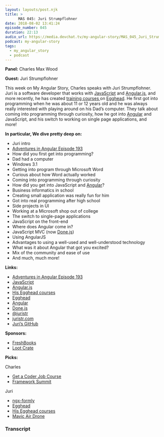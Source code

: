 ```yaml
---
layout: layouts/post.njk
title: >
      MAS 045: Juri Strumpflohner
date: 2018-08-02 13:41:24
episode_number: 045
duration: 22:13
audio_url: https://media.devchat.tv/my-angular-story/MAS_045_Juri_Strumpflohner.mp3
podcast: my-angular-story
tags: 
  - my_angular_story
  - podcast
---
```


 **Panel:** Charles Max Wood

**Guest:** Juri Strumpflohner

This week on My Angular Story, Charles speaks with Juri Strumpflohner. Juri is a software developer that works with [JavaScript](https://www.javascript.com/)&nbsp;and&nbsp;[Angular.js](https://angularjs.org/), and more recently, he has created&nbsp;[training courses&nbsp;](https://egghead.io/instructors/juri-strumpflohner)on&nbsp;[Egghead](https://egghead.io/). He first got into programming when he was about 11 or 12 years old and he was always really interested with playing around on his Dad’s computer. They talk about coming into programming through curiosity, how he got into [Angular](https://angular.io/) and JavaScript, and his switch to working on single page applications, and more!

**In particular, We dive pretty deep on:**

- Juri intro
- [Adventures in Angular Episode 193](https://devchat.tv/adv-in-angular/aia-193-angular-libraries-with-juri-strumpflohner/)
- How did you first get into programming?
- Dad had a computer
- Windows 3.1
- Getting into program through Microsoft Word
- Curious about how Word actually worked
- Coming into programming through curiosity
- How did you get into JavaScript and [Angular](https://angular.io/)?
- Business informatics in school
- Creating small application was really fun for him
- Got into real programming after high school
- Side projects in UI 
- Working at a Microsoft shop out of college
- The switch to single-page applications
- JavaScript on the front-end
- Where does Angular come in?
- JavaScript MVC (now [Done.js](https://donejs.com/))
- Using AngularJS
- Advantages to using a well-used and well-understood technology
- What was it about Angular that got you excited?
- Mix of the community and ease of use
- And much, much more!

**Links:**

- [Adventures in Angular Episode 193](https://devchat.tv/adv-in-angular/aia-193-angular-libraries-with-juri-strumpflohner/)
- [JavaScript](https://www.javascript.com/)
- [Angular.js](https://angularjs.org/)
- [His Egghead courses](https://egghead.io/instructors/juri-strumpflohner)
- [Egghead](https://egghead.io/)
- [Angular](https://angular.io/features)
- [Done.js](https://donejs.com/)
- [@juristr](https://twitter.com/juristr?lang=en)
- [juristr.com](https://juristr.com/)
- [Juri’s GitHub](https://www.google.com/search?q=Juri+Strumpflohner&oq=Juri+Strumpflohner&aqs=chrome..69i57j69i60j69i59l2j69i60j69i61.212j0j4&sourceid=chrome&ie=UTF-8)

**Sponsors:**

- [FreshBooks](https://www.freshbooks.com/invoice?ref=11731&utm_source=pbm&utm_medium=affiliate-program&utm_influencer=419364&utm_campaign=podcast-influencers)
- [Loot Crate](https://www.lootcrate.com/)

**Picks:**

Charles

- [Get a Coder Job Course](https://devchat.tv/store/get-a-coder-job-video-course/)
- [Framework Summit](https://www.frameworksummit.com/)

Juri

- [ngx-formly](https://github.com/formly-js/ngx-formly)
- [Egghead](https://egghead.io/)
- [His Egghead courses](https://egghead.io/instructors/juri-strumpflohner)
- [Mavic Air Drone](https://www.dji.com/mavic-air)


### Transcript


